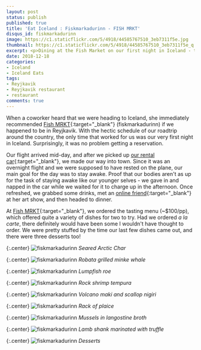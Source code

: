 ```yaml
---
layout: post
status: publish
published: true
title: 'Eat Iceland : Fiskmarkadurinn - FISH MRKT'
disqus_id: fiskmarkadurinn
image: https://c1.staticflickr.com/5/4918/44585767510_3eb7311f5e.jpg
thumbnail: https://c1.staticflickr.com/5/4918/44585767510_3eb7311f5e_q.jpg
excerpt: <p>Dining at the Fish Market on our first night in Iceland - the tasting menu was a great way to experience the offerings of the restaurant. We left stuffed.</p>
date: 2018-12-18
categories:
- Iceland
- Iceland Eats
tags:
- Reyjkavik
- Reyjkavik restaurant
- restaurant
comments: true
---
```

When a coworker heard that we were heading to Iceland, she immediately recommended [Fish MRKT](http://www.fiskmarkadurinn.is/){:target="_blank"} (fiskmarkadurinn) if we happened to be in Reyjkavik. With the hectic schedule of our roadtrip around the country, the only time that worked for us was our very first night in Iceland. Surprisingly, it was no problem getting a reservation.

Our flight arrived mid-day, and after we picked up [our rental car](/how-to-drive-around-iceland-in-ev){:target="_blank"}, we made our way into town. Since it was an overnight flight and we were supposed to have rested on the plane, our main goal for the day was to stay awake. Proof that our bodies aren't as up for the task of staying awake like our younger selves - we gave in and napped in the car while we waited for it to charge up in the afternoon. Once refreshed, we grabbed some drinks, met an [online friend](http://www.felineminne.com/){:target="_blank"} at her art show, and then headed to dinner.

At [Fish MRKT](http://www.fiskmarkadurinn.is/){:target="_blank"}, we ordered the tasting menu (~$100/pp), which offered quite a variety of dishes for two to try. Had we ordered _a la carte_, there definitely would have been some I wouldn't have thought to order. We were pretty stuffed by the time our last few dishes came out, and there were three desserts too! 

{:.center}
![fiskmarkadurinn](/assets/posts/2018-12-18/fiskmarkadurinn-1.jpg)
_Seared Arctic Char_

{:.center}
![fiskmarkadurinn](/assets/posts/2018-12-18/fiskmarkadurinn-2.jpg)
_Robata grilled minke whale_

{:.center}
![fiskmarkadurinn](/assets/posts/2018-12-18/fiskmarkadurinn-3.jpg)
_Lumpfish roe_

{:.center}
![fiskmarkadurinn](/assets/posts/2018-12-18/fiskmarkadurinn-4.jpg)
_Rock shrimp tempura_

{:.center}
![fiskmarkadurinn](/assets/posts/2018-12-18/fiskmarkadurinn-5.jpg)
_Volcano maki and scallop nigiri_

{:.center}
![fiskmarkadurinn](/assets/posts/2018-12-18/fiskmarkadurinn-6.jpg)
_Rack of plaice_

{:.center}
![fiskmarkadurinn](/assets/posts/2018-12-18/fiskmarkadurinn-7.jpg)
_Mussels in langostine broth_

{:.center}
![fiskmarkadurinn](/assets/posts/2018-12-18/fiskmarkadurinn-8.jpg)
_Lamb shank marinated with truffle_

{:.center}
![fiskmarkadurinn](/assets/posts/2018-12-18/fiskmarkadurinn-9.jpg)
_Desserts_